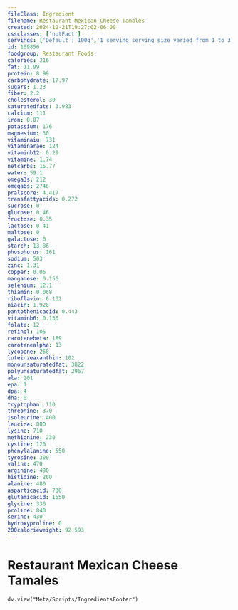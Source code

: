 ```yaml
---
fileClass: Ingredient
filename: Restaurant Mexican Cheese Tamales
created: 2024-12-21T19:27:02-06:00
cssclasses: ['nutFact']
servings: ['Default | 100g','1 serving serving size varied from 1 to 3 tamales | 302','1 tamale | 179','2 tamale | 351','3 tamale | 550']
id: 169856
foodgroup: Restaurant Foods
calories: 216
fat: 11.99
protein: 8.99
carbohydrate: 17.97
sugars: 1.23
fiber: 2.2
cholesterol: 30
saturatedfats: 3.983
calcium: 111
iron: 0.87
potassium: 176
magnesium: 30
vitaminaiu: 731
vitaminarae: 124
vitaminb12: 0.29
vitamine: 1.74
netcarbs: 15.77
water: 59.1
omega3s: 212
omega6s: 2746
pralscore: 4.417
transfattyacids: 0.272
sucrose: 0
glucose: 0.46
fructose: 0.35
lactose: 0.41
maltose: 0
galactose: 0
starch: 13.86
phosphorus: 161
sodium: 503
zinc: 1.31
copper: 0.06
manganese: 0.156
selenium: 12.1
thiamin: 0.068
riboflavin: 0.132
niacin: 1.928
pantothenicacid: 0.443
vitaminb6: 0.136
folate: 12
retinol: 105
carotenebeta: 189
carotenealpha: 13
lycopene: 268
luteinzeaxanthin: 102
monounsaturatedfat: 3822
polyunsaturatedfat: 2967
ala: 201
epa: 1
dpa: 4
dha: 0
tryptophan: 110
threonine: 370
isoleucine: 400
leucine: 880
lysine: 710
methionine: 230
cystine: 120
phenylalanine: 550
tyrosine: 300
valine: 470
arginine: 490
histidine: 260
alanine: 480
asparticacid: 730
glutamicacid: 1550
glycine: 330
proline: 840
serine: 430
hydroxyproline: 0
200calorieweight: 92.593
---
```


# Restaurant Mexican Cheese Tamales

```dataviewjs
dv.view("Meta/Scripts/IngredientsFooter")
```